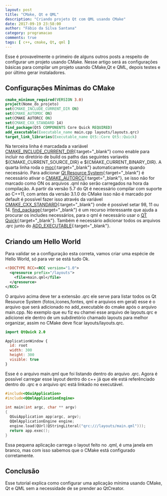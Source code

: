 ```yaml
---
layout: post
title: "CMake, Qt e QML"
description: "Criando projeto Qt com QML usando CMake"
date: 2017-09-19 23:58:00
author: "Fábio da Silva Santana"
category: programacao
comments: true
tags: [ c++, cmake, Qt, qml ]
---
```





Esse é provavelmente o primeiro de alguns outros posts a respeito de configurar um projeto usando CMake. Nesse artigo será as configurações básicas para compilar um projeto usando CMake,Qt e QML, depois testes e por último gerar instaladores.

## Configurações Mínimas do CMake

~~~cmake
cmake_minimum_required(VERSION 3.0)
project(Nome_do_projeto)
set(CMAKE_INCLUDE_CURRENT_DIR ON)
set(CMAKE_AUTOMOC ON)
set(CMAKE AUTORCC ON)
set(CMAKE_CXX_STANDARD 14)
find_package(Qt5 COMPONENTS Core Quick REQUIRED)
add_executable(Executable_name main.cpp layouts/layouts.qrc)
target_link_libraries(Executable_name Qt5::Core Qt5::Quick)
~~~

Na terceira linha é marcadada a variável [CMAKE_INCLUDE_CURRENT_DIR](https://cmake.org/cmake/help/v3.0/variable/CMAKE_INCLUDE_CURRENT_DIR.html){:target="_blank"} como enable para incluir no diretório de build os paths das seguintes variavéis ${CMAKE_CURRENT_SOURCE_DIR} e ${CMAKE_CURRENT_BINARY_DIR}. A quarta linha roda o [moc](http://doc.qt.io/qt-4.8/moc.html){:target="_blank"} automaticamente quando necessário. Para adicionar [Qt Resource System](doc.qt.io/qt-5/resources.html){:target="_blank"} é necessário ativar o [CMAKE_AUTORCC](https://cmake.org/cmake/help/v3.0/prop_tgt/AUTORCC.html){:target="_blank"}, se isso não for marcado como ON os arquivos .qml não serão carregados na hora da compilação. A partir da versão 5.7 do Qt é necessário compilar com suporte ao C++11, com antes da versão 3.1.0 do CMake isso não é marcado por default é possível fazer isso através da variável [CMAKE_CXX_STANDARD](https://cmake.org/cmake/help/v3.1/prop_tgt/CXX_STANDARD.html){:target="_blank"} onde é possível setar 98, 11 ou 14. [find_package](https://cmake.org/cmake/help/v3.0/command/find_package.html){:target="_blank"} é um recurso interessante que ajuda a procurar os includes necessários, para o qml é necessário usar o [QT Quick](http://doc.qt.io/qt-5/qtquick-index.html){:target="_blank"}. Também é necessário adicionar todos os arquivos .qrc junto do [ADD_EXECUTABLE](https://cmake.org/cmake/help/v3.0/command/add_executable.html?highlight=add_executable){:target="_blank"}.

## Criando um Hello World

Para validar se a configuração esta correta, vamos criar uma espécie de Hello World, só para ver se está tudo Ok.

~~~qrc
<!DOCTYPE RCC><RCC version="1.0">
  <qresource prefix="/layouts">
    <file>main.qml</file>
  </qresource>
</RCC>  
~~~

O arquivo acima deve ter a extensão .qrc ele serve para listar todos os Qt Resource System (fotos,ícones,fontes, qml e arquivos em geral) esse é o arquivo que será adicionado no add_executable do cmake após o arquivo main.cpp. No exemplo que eu fiz eu chamei esse arquivo de layouts.qrc e adicionei ele dentro de um subdiretório chamado layouts para melhor organizar, assim no CMake deve ficar layouts/layouts.qrc.

~~~qml
import QtQuick 2.0

ApplicationWindow {
  id: root
  width: 300
  height: 300
  visible: true
}
~~~

Esse é o arquivo main.qml que foi listando dentro do arquivo .qrc. Agora é possível carregar esse layout dentro do c++ já que ele está referênciado dentro do .qrc e o arquivo qrc está linkado no executável.

~~~c++
#include<QGuiApplication>
#include<QQmlApplicationEngine>
  
int main(int argc, char ** argv)
{
  QGuiApplication app(argc, argv);
  QQmlApplicationEngine engine;
  engine.load(QUrl(QStringLiteral("qrc:///layouts/main.qml")));
  return app.exec();
}
~~~

Essa pequena aplicação carrega o layout feito no .qml, é uma janela em branco, mas com isso sabemos que o CMake está configurado corretamente.

## Conclusão

Esse tutorial explica como configurar uma aplicação mínima usando CMake, Qt e QML sem a necessidade de se prender ao QtCreator.
